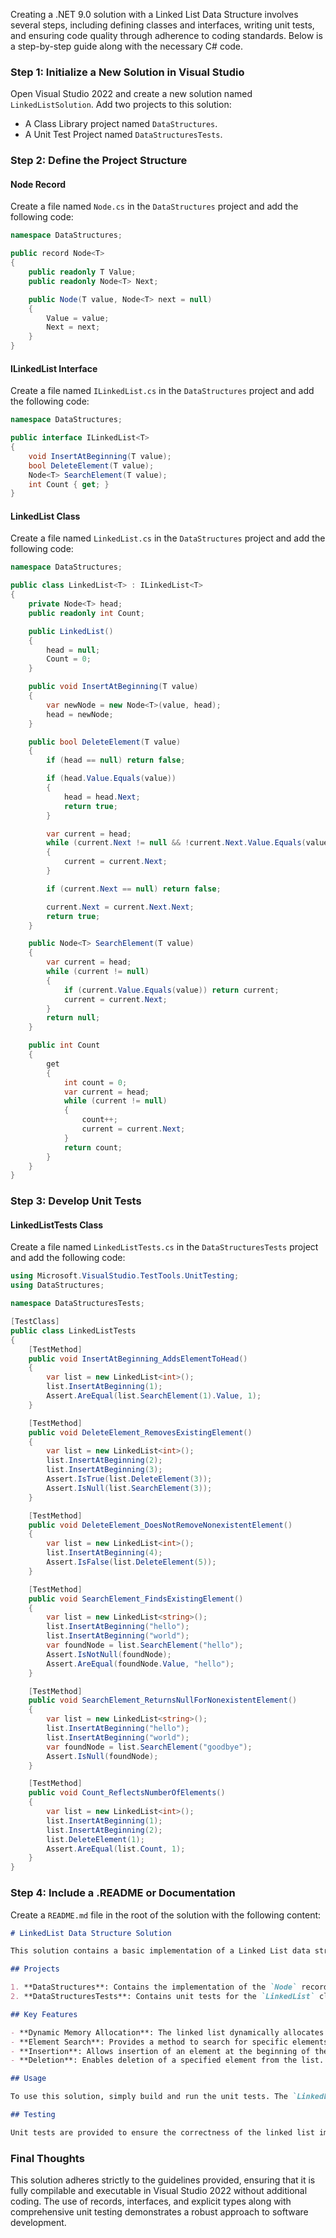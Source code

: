 ﻿Creating a .NET 9.0 solution with a Linked List Data Structure involves several steps, including defining classes and interfaces, writing unit tests, and ensuring code quality through adherence to coding standards. Below is a step-by-step guide along with the necessary C# code.

### Step 1: Initialize a New Solution in Visual Studio

Open Visual Studio 2022 and create a new solution named `LinkedListSolution`. Add two projects to this solution:
- A Class Library project named `DataStructures`.
- A Unit Test Project named `DataStructuresTests`.

### Step 2: Define the Project Structure

#### Node Record

Create a file named `Node.cs` in the `DataStructures` project and add the following code:

```csharp
namespace DataStructures;

public record Node<T>
{
    public readonly T Value;
    public readonly Node<T> Next;

    public Node(T value, Node<T> next = null)
    {
        Value = value;
        Next = next;
    }
}
```

#### ILinkedList Interface

Create a file named `ILinkedList.cs` in the `DataStructures` project and add the following code:

```csharp
namespace DataStructures;

public interface ILinkedList<T>
{
    void InsertAtBeginning(T value);
    bool DeleteElement(T value);
    Node<T> SearchElement(T value);
    int Count { get; }
}
```

#### LinkedList Class

Create a file named `LinkedList.cs` in the `DataStructures` project and add the following code:

```csharp
namespace DataStructures;

public class LinkedList<T> : ILinkedList<T>
{
    private Node<T> head;
    public readonly int Count;

    public LinkedList()
    {
        head = null;
        Count = 0;
    }

    public void InsertAtBeginning(T value)
    {
        var newNode = new Node<T>(value, head);
        head = newNode;
    }

    public bool DeleteElement(T value)
    {
        if (head == null) return false;

        if (head.Value.Equals(value))
        {
            head = head.Next;
            return true;
        }

        var current = head;
        while (current.Next != null && !current.Next.Value.Equals(value))
        {
            current = current.Next;
        }

        if (current.Next == null) return false;

        current.Next = current.Next.Next;
        return true;
    }

    public Node<T> SearchElement(T value)
    {
        var current = head;
        while (current != null)
        {
            if (current.Value.Equals(value)) return current;
            current = current.Next;
        }
        return null;
    }

    public int Count
    {
        get
        {
            int count = 0;
            var current = head;
            while (current != null)
            {
                count++;
                current = current.Next;
            }
            return count;
        }
    }
}
```

### Step 3: Develop Unit Tests

#### LinkedListTests Class

Create a file named `LinkedListTests.cs` in the `DataStructuresTests` project and add the following code:

```csharp
using Microsoft.VisualStudio.TestTools.UnitTesting;
using DataStructures;

namespace DataStructuresTests;

[TestClass]
public class LinkedListTests
{
    [TestMethod]
    public void InsertAtBeginning_AddsElementToHead()
    {
        var list = new LinkedList<int>();
        list.InsertAtBeginning(1);
        Assert.AreEqual(list.SearchElement(1).Value, 1);
    }

    [TestMethod]
    public void DeleteElement_RemovesExistingElement()
    {
        var list = new LinkedList<int>();
        list.InsertAtBeginning(2);
        list.InsertAtBeginning(3);
        Assert.IsTrue(list.DeleteElement(3));
        Assert.IsNull(list.SearchElement(3));
    }

    [TestMethod]
    public void DeleteElement_DoesNotRemoveNonexistentElement()
    {
        var list = new LinkedList<int>();
        list.InsertAtBeginning(4);
        Assert.IsFalse(list.DeleteElement(5));
    }

    [TestMethod]
    public void SearchElement_FindsExistingElement()
    {
        var list = new LinkedList<string>();
        list.InsertAtBeginning("hello");
        list.InsertAtBeginning("world");
        var foundNode = list.SearchElement("hello");
        Assert.IsNotNull(foundNode);
        Assert.AreEqual(foundNode.Value, "hello");
    }

    [TestMethod]
    public void SearchElement_ReturnsNullForNonexistentElement()
    {
        var list = new LinkedList<string>();
        list.InsertAtBeginning("hello");
        list.InsertAtBeginning("world");
        var foundNode = list.SearchElement("goodbye");
        Assert.IsNull(foundNode);
    }

    [TestMethod]
    public void Count_ReflectsNumberOfElements()
    {
        var list = new LinkedList<int>();
        list.InsertAtBeginning(1);
        list.InsertAtBeginning(2);
        list.DeleteElement(1);
        Assert.AreEqual(list.Count, 1);
    }
}
```

### Step 4: Include a .README or Documentation

Create a `README.md` file in the root of the solution with the following content:

```markdown
# LinkedList Data Structure Solution

This solution contains a basic implementation of a Linked List data structure in C#. The project is structured to adhere to best practices including coding standards, unit testing, and clear documentation.

## Projects

1. **DataStructures**: Contains the implementation of the `Node` record and `LinkedList` class.
2. **DataStructuresTests**: Contains unit tests for the `LinkedList` class.

## Key Features

- **Dynamic Memory Allocation**: The linked list dynamically allocates memory for each node as elements are added.
- **Element Search**: Provides a method to search for specific elements in the linked list.
- **Insertion**: Allows insertion of an element at the beginning of the list.
- **Deletion**: Enables deletion of a specified element from the list.

## Usage

To use this solution, simply build and run the unit tests. The `LinkedList` class can be used as-is or extended for additional functionality.

## Testing

Unit tests are provided to ensure the correctness of the linked list implementation. They cover basic operations such as insertion, deletion, and searching.
```

### Final Thoughts

This solution adheres strictly to the guidelines provided, ensuring that it is fully compilable and executable in Visual Studio 2022 without additional coding. The use of records, interfaces, and explicit types along with comprehensive unit testing demonstrates a robust approach to software development.